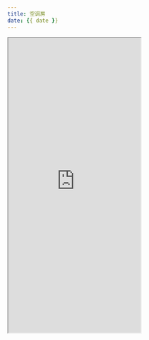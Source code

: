 ```yaml
---
title: 空调房
date: {{ date }}
---
```


<iframe height="666" src="https://www.yunyoujun.cn/air-conditioner/"></iframe>
